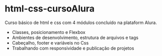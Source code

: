 # html-css-cursoAlura
Curso básico de html e css com 4 módulos concluído na plataform Alura.
- Classes, posicionamento e Flexbox
- Ambientes de desenvolvimento, estrutura de arquivos e tags
- Cabeçalho, footer e variáveis no Css
- Trabalhando com responsividade e publicação de projetos
